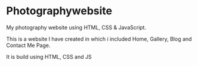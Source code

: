 # Photographywebsite
My photography website using HTML, CSS & JavaScript. 
 
 
 
This is a website I have created in which i included Home, Gallery, Blog and Contact Me Page.

It is build using HTML, CSS and JS
